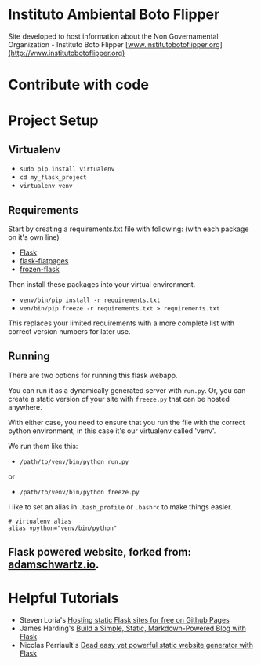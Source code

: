 Instituto Ambiental Boto Flipper
================================
Site developed to host information about the Non Governamental Organization - Instituto Boto Flipper
[www.institutobotoflipper.org](http://www.institutobotoflipper.org)

Contribute with code
====================

# Project Setup

## Virtualenv
* `sudo pip install virtualenv`
* `cd my_flask_project`
* `virtualenv venv`

## Requirements
Start by creating a requirements.txt file with following: (with each package on it's own line)

* [Flask](http://flask.pocoo.org/)
* [flask-flatpages](http://pythonhosted.org/Flask-FlatPages/)
* [frozen-flask](https://pythonhosted.org/Frozen-Flask/)

Then install these packages into your virtual environment.

* `venv/bin/pip install -r requirements.txt`
* `ven/bin/pip freeze -r requirements.txt > requirements.txt`

This replaces your limited requirements with a more complete
list with correct version numbers for later use.

## Running
There are two options for running this flask webapp.

You can run it as a dynamically generated server with `run.py`. Or, you can create a static version of your site with `freeze.py` that can be hosted anywhere.

With either case, you need to ensure that you run the file with the correct python environment, in this case it's our virtualenv called 'venv'.

We run them like this:

*  `/path/to/venv/bin/python run.py`

or

* `/path/to/venv/bin/python freeze.py`

I like to set an alias in `.bash_profile` or `.bashrc` to make things easier.

    # virtualenv alias
    alias vpython="venv/bin/python"

## Flask powered website, forked from: [adamschwartz.io](http://adamschwartz.io/).

# Helpful Tutorials
- Steven Loria's [Hosting static Flask sites for free on Github Pages](http://stevenloria.com/hosting-static-flask-sites-for-free-on-github-pages/)
- James Harding's [Build a Simple, Static, Markdown-Powered Blog with Flask](http://www.jamesharding.ca/posts/simple-static-markdown-blog-in-flask/)
- Nicolas Perriault's [Dead easy yet powerful static website generator with Flask](https://nicolas.perriault.net/code/2012/dead-easy-yet-powerful-static-website-generator-with-flask/)


